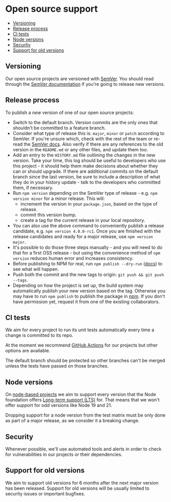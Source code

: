 # Open source support

- [Versioning](#versioning)
- [Release process](#release-process)
- [CI tests](#ci-tests)
- [Node versions](#node-versions)
- [Security](#security)
- [Support for old versions](#support-for-old-versions)


## Versioning

Our open source projects are versioned with [SemVer](../git/semver.md). You should read through the [SemVer documentation](http://semver.org) if you're going to release new versions.


## Release process

To publish a *new* version of one of our open source projects:

* Switch to the default branch. Version commits are the only ones that shouldn't be committed to a feature branch.
* Consider what type of release this is: `major`, `minor` or `patch` according to SemVer. If you're unsure which, check with the rest of the team or re-read the [SemVer docs](https://semver.org/). Also verify if there are any references to the old version in the `README.md` or any other files, and update them too.
* Add an entry to the `HISTORY.md` file outlining the changes in the new version. Take your time, this log should be useful to developers who use this project - it should help them make decisions about whether they can or should upgrade. If there are additional commits on the default branch since the last version, be sure to include a description of what they do in your history update - talk to the developers who committed them, if necessary.
* Run `npm version` depending on the SemVer type of release - e.g. `npm version minor` for a minor release. This will:
  * increment the version in your `package.json`, based on the type of release.
  * commit this version bump.
  * create a tag for the current release in your local repository.
* You can also use the above command to conveniently publish a release candidate, e.g. `npm version 4.0.0-rc1`. Once you are finished with the release candidates and ready for a major release, use `npm version major`.
* It's possible to do those three steps manually - and you will need to do that for a first OSS release - but using the convenience method of `npm version` reduces human error and increases consistency.
* Before publishing to NPM for real, run `npm publish --dry-run` ([docs](https://docs.npmjs.com/cli/v9/commands/npm-publish#dry-run)) to see what will happen.
* Push both the commit and the new tags to origin: `git push && git push --tags`.
* Depending on how the project is set up, the build system may automatically publish your new version based on the tag. Otherwise you may have to run `npm publish` to publish the package in [npm](https://www.npmjs.com/). If you don't have permission yet, request it from one of the existing collaborators.


## CI tests

We aim for every project to run its unit tests automatically every time a change is committed to its repo.

At the moment we recommend [GitHub Actions](https://docs.github.com/en/actions/use-cases-and-examples/building-and-testing/building-and-testing-nodejs) for our projects but other options are available.

The default branch should be protected so other branches can't be merged unless the tests have passed on those branches.


## Node versions

On [node-based projects](https://nodejs.org) we aim to support every version that the Node foundation offers [Long-term support (LTS)](https://github.com/nodejs/Release) for. That means that we won't offer support for odd versions like Node 19 and 21.

Dropping support for a node version from the test matrix must be only done as part of a major release, as we consider it a breaking change.


## Security

Whenever possible, we'll use automated tools and alerts in order to check for vulnerabilities in our projects or their dependencies.


## Support for old versions

We aim to support old versions for 6 months after the next major version has been released. Support for old versions will be usually limited to security issues or important bugfixes.

